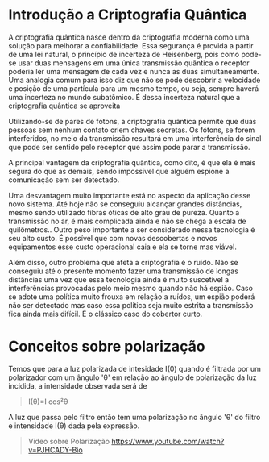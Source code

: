 # Introdução a Criptografia Quântica
A criptografia quântica nasce dentro da criptografia moderna como uma solução para melhorar a confiabilidade. Essa segurança é provida a partir de uma lei natural, o princípio de incerteza de Heisenberg, pois como pode-se usar duas mensagens em uma única transmissão quântica o receptor poderia ler uma mensagem de cada vez e nunca as duas simultaneamente. Uma analogia comum para isso diz que não se pode descobrir a velocidade e posição de uma partícula para um mesmo tempo, ou seja, sempre haverá uma incerteza no mundo subatômico. É dessa incerteza natural que a criptografia quântica se aproveita

Utilizando-se de pares de fótons, a criptografia quântica permite que duas pessoas sem nenhum contato criem chaves secretas. Os fótons, se forem interferidos, no meio da transmissão resultará em uma interferência do sinal que pode ser sentido pelo receptor que assim pode parar a transmissão.

A principal vantagem da criptografia quântica, como dito, é que ela é mais segura do que as demais, sendo impossível que alguém espione a comunicação sem ser detectado.

Uma desvantagem muito importante está no aspecto da aplicação desse novo sistema. Até hoje não se conseguiu alcançar grandes distâncias, mesmo sendo utilizado fibras óticas de alto grau de pureza. Quanto a transmissão no ar, é mais complicada ainda e não se chega a escala de quilômetros.. Outro peso importante a ser considerado nessa tecnologia é seu alto custo. É possível que com novas descobertas e novos equipamentos esse custo operacional caia e ela se torne mas viável.

Além disso, outro problema que afeta a criptografia é o ruído. Não se conseguiu até o presente momento fazer uma transmissão de longas distâncias uma vez que essa tecnologia ainda é muito suscetível a interferências provocadas pelo meio mesmo quando não há espião. Caso se adote uma política muito frouxa em relação a ruídos, um espião poderá não ser detectado mas caso essa política seja muito estrita a transmissão fica ainda mais difícil. É o clássico caso do cobertor curto.

# Conceitos sobre polarização

Temos que para a luz polarizada de intesidade I(0) quando é filtrada por um polarizador com um ângulo 'θ' em relação ao ângulo de polarização da luz incidida, a intensidade observada será de

> I(θ)=I cos²θ


A luz que passa pelo filtro então tem uma polarização no ângulo 'θ' do filtro e intensidade I(θ) dada pela expressão. 
> Video sobre Polarização
> https://www.youtube.com/watch?v=PJHCADY-Bio

